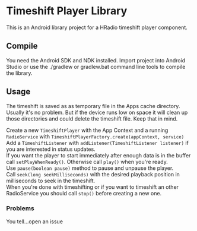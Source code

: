 # Timeshift Player Library

This is an Android library project for a HRadio timeshift player component.

## Compile

You need the Android SDK and NDK installed.
Import project into Android Studio or use the ./gradlew or gradlew.bat 
command line tools to compile the library.

## Usage

The timeshift is saved as as temporary file in the Apps cache directory.
Usually it's no problem. But if the device runs low on space it will clean up
those directories and could delete the timeshift file. Keep that in mind. 

Create a new `TimeshiftPlayer` with the App Context and a running `RadioService` 
with `TimeshiftPlayerFactory.create(appContext, service)`  
Add a `TimeshiftListener` with `addListener(TimeshiftListener listener)` 
if you are interested in status updates.  
If you want the player to start immediately after enough data is in
the buffer call `setPlayWhenReady()`. Otherwise call `play()` when
you're ready.  
Use `pause(boolean pause)` method to pause and unpause the player.  
Call `seek(long seekMilliseconds)` with the desired playback position
in milliseconds to seek in the timeshift.  
When you're done with timeshifting or if you want to timeshift an 
other RadioService you should call `stop()` before creating a new one.

### Problems

You tell...open an issue
